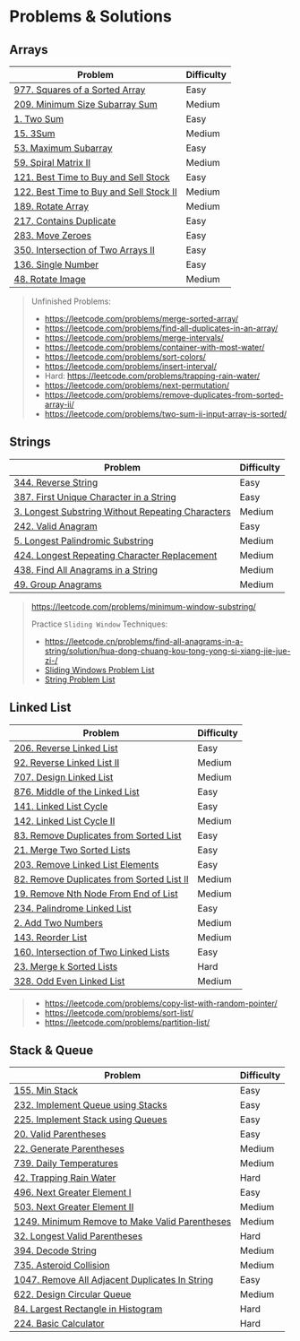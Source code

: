 # Problems & Solutions

## Arrays
| Problem          | Difficulty |
|------------------|------------|
|[977. Squares of a Sorted Array](../leetcode/977.squares-of-a-sorted-array.md)|Easy|
|[209. Minimum Size Subarray Sum](../leetcode/209.minimum-size-subarray-sum.md)|Medium|
|[1. Two Sum](../leetcode/1.two-sum.md)|Easy|
|[15. 3Sum](../leetcode/15.3sum.md)|Medium|
|[53. Maximum Subarray](../leetcode/53.maximum-subarray.md)|Easy|
|[59. Spiral Matrix II](../leetcode/59.spiral-matrix-ii.md)|Medium|
|[121. Best Time to Buy and Sell Stock](../leetcode/121.best-time-to-buy-and-sell-stock.md)|Easy|
|[122. Best Time to Buy and Sell Stock II](../leetcode/122.best-time-to-buy-and-sell-stock-ii.md)|Medium|
|[189. Rotate Array](../leetcode/189.rotate-array.md)|Medium|
|[217. Contains Duplicate](../leetcode/217.contains-duplicate.md)|Easy|
|[283. Move Zeroes](../leetcode/283.move-zeros.md)|Easy|
|[350. Intersection of Two Arrays II](../leetcode/350.intersection-of-two-arrays-ii.md)|Easy|
|[136. Single Number](../leetcode/136.single-number.md)|Easy|
|[48. Rotate Image](../leetcode/48.rotate-image.md)|Medium|

> Unfinished Problems:
> * https://leetcode.com/problems/merge-sorted-array/
> * https://leetcode.com/problems/find-all-duplicates-in-an-array/
> * https://leetcode.com/problems/merge-intervals/
> * https://leetcode.com/problems/container-with-most-water/
> * https://leetcode.com/problems/sort-colors/
> * https://leetcode.com/problems/insert-interval/
> * Hard: https://leetcode.com/problems/trapping-rain-water/
> * https://leetcode.com/problems/next-permutation/
> * https://leetcode.com/problems/remove-duplicates-from-sorted-array-ii/
> * https://leetcode.com/problems/two-sum-ii-input-array-is-sorted/

## Strings
| Problem          | Difficulty |
|------------------|------------|
|[344. Reverse String](../leetcode/344.reverse-string.md)|Easy|
|[387. First Unique Character in a String](../leetcode/387.first-unique-character-in-a-string.md)|Easy|
|[3. Longest Substring Without Repeating Characters](../leetcode/3.longest-substring-without-repeating-characters.md)|Medium|
|[242. Valid Anagram](../leetcode/242.valid-anagram.md)|Easy|
|[5. Longest Palindromic Substring](../leetcode/5.longest-palindromic-substring.md)|Medium|
|[424. Longest Repeating Character Replacement](../leetcode/424.longest-repeating-character-replacement.md)|Medium|
|[438. Find All Anagrams in a String](../leetcode/438.find-all-anagrams-in-a-string.md)|Medium|
|[49. Group Anagrams](../leetcode/49.group-anagrams.md)|Medium|

> https://leetcode.com/problems/minimum-window-substring/
> 
> Practice `Sliding Window` Techniques:
> * https://leetcode.cn/problems/find-all-anagrams-in-a-string/solution/hua-dong-chuang-kou-tong-yong-si-xiang-jie-jue-zi-/
> * [Sliding Windows Problem List](https://leetcode.com/list/e5na1hcg/)
> * [String Problem List](https://leetcode.com/list/ehkbkaxt/)

## Linked List
| Problem          | Difficulty |
|------------------|------------|
|[206. Reverse Linked List](../leetcode/206.reverse-linked-list.md)|Easy|
|[92. Reverse Linked List II](../leetcode/92.reverse-linked-list-ii.md)|Medium|
|[707. Design Linked List](../leetcode/707.design-linked-list.md)|Medium|
|[876. Middle of the Linked List](../leetcode/876.middle-of-the-linked-list.md)|Easy|
|[141. Linked List Cycle](../leetcode/141.linked-list-cycle.md)|Easy|
|[142. Linked List Cycle II](../leetcode/142.linked-list-cycle-ii.md)|Medium|
|[83. Remove Duplicates from Sorted List](../leetcode/83.remove-duplicates-from-sorted-list.md)|Easy|
|[21. Merge Two Sorted Lists](../leetcode/21.merge-two-sorted-lists.md)|Easy|
|[203. Remove Linked List Elements](../leetcode/203.remove-linked-list-elements.md)|Easy|
|[82. Remove Duplicates from Sorted List II](../leetcode/82.remove-dpulicates-from-sorted-list-ii.md)|Medium|
|[19. Remove Nth Node From End of List](../leetcode/19.remove-nth-node-from-end-of-list.md)|Medium|
|[234. Palindrome Linked List](../leetcode/234.palindrome-linked-list.md)|Easy|
|[2. Add Two Numbers](../leetcode/2.add-two-numbers.md)|Medium|
|[143. Reorder List](../leetcode/143.reorder-list.md)|Medium|
|[160. Intersection of Two Linked Lists](../leetcode/160.intersection-of-two-linked-lists.md)|Easy|
|[23. Merge k Sorted Lists](../leetcode/23.merge-k-sorted-lists.md)|Hard|
|[328. Odd Even Linked List](../leetcode/328.odd-even-linked-list.md)|Medium|

> * https://leetcode.com/problems/copy-list-with-random-pointer/
> * https://leetcode.com/problems/sort-list/
> * https://leetcode.com/problems/partition-list/

## Stack & Queue
| Problem          | Difficulty |
|------------------|------------|
|[155. Min Stack](../leetcode/155.min-stack.md)|Easy|
|[232. Implement Queue using Stacks](../leetcode/232.implement-queue-using-stacks.md)|Easy|
|[225. Implement Stack using Queues](../leetcode/225.implement-stack-using-queues.md)|Easy|
|[20. Valid Parentheses](../leetcode/20.valid-parentheses.md)|Easy|
|[22. Generate Parentheses](../leetcode/22.generate-parentheses.md)|Medium|
|[739. Daily Temperatures](../leetcode/739.daily-temperatures.md)|Medium|
|[42. Trapping Rain Water](../leetcode/42.trapping-rain-water.md)|Hard|
|[496. Next Greater Element I](../leetcode/496.next-greater-element-i.md)|Easy|
|[503. Next Greater Element II](../leetcode/503.next-greater-element-ii.md)|Medium|
|[1249. Minimum Remove to Make Valid Parentheses](../leetcode/1249.minimum-remove-to-make-valid-parentheses.md)|Medium|
|[32. Longest Valid Parentheses](../leetcode/32.longest-valid-parentheses.md)|Hard|
|[394. Decode String](../leetcode/394.decode-string.md)|Medium|
|[735. Asteroid Collision](../leetcode/735.asteroid-collision.md)|Medium|
|[1047. Remove All Adjacent Duplicates In String](../leetcode/1047.remove-all-adjacent-duplicates-in-string.md)|Easy|
|[622. Design Circular Queue](../leetcode/622.design-circular-queue.md)|Medium|
|[84. Largest Rectangle in Histogram](../leetcode/84.largest-rentangle-in-histogram.md)|Hard|
|[224. Basic Calculator](../leetcode/224.basic-calculator.md)|Hard|